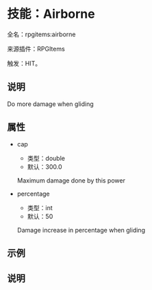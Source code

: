 # 技能：Airborne

<!-- 本文件是通过游戏内 `/rpgitem gen-wiki` 命令生成的。 -->
<!-- 请只在对应的 "beginCustomXXXX" 与 "endCustomXXXX" 间编辑。  -->
<!-- 如果您想修改技能或其属性的描述， -->
<!-- 请修改 "resources/lang/zh_CN.yml" 中对应的项。 -->

全名：rpgitems:airborne

来源插件：RPGItems

触发：HIT。

<!-- beginCustomHeader -->
<!-- endCustomHeader -->

## 说明

Do more damage when gliding
<!-- beginCustomDescription -->
<!-- endCustomDescription -->

## 属性

* cap

  * 类型：double
  * 默认：300.0

  Maximum damage done by this power

* percentage

  * 类型：int
  * 默认：50

  Damage increase in percentage when gliding


<!-- beginCustomProperties -->
<!-- endCustomProperties -->

## 示例

<!-- beginCustomExample -->
<!-- endCustomExample -->

## 说明

<!-- beginCustomNote -->
<!-- endCustomNote -->